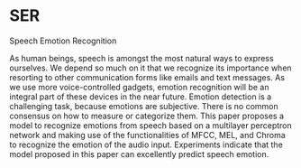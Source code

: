 # SER
Speech Emotion Recognition 


As human beings, speech is amongst the most
natural ways to express ourselves. We depend so much on it
that we recognize its importance when resorting to other
communication forms like emails and text messages. As we use
more voice-controlled gadgets, emotion recognition will be an
integral part of these devices in the near future. Emotion
detection is a challenging task, because emotions are subjective.
There is no common consensus on how to measure or
categorize them. This paper proposes a model to recognize
emotions from speech based on a multilayer perceptron
network and making use of the functionalities of MFCC, MEL,
and Chroma to recognize the emotion of the audio input.
Experiments indicate that the model proposed in this paper can
excellently predict speech emotion.
